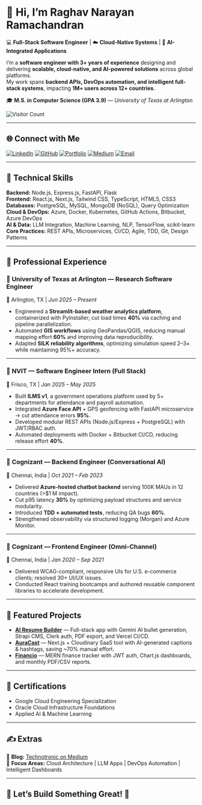 # 👋 Hi, I’m **Raghav Narayan Ramachandran**

💻 **Full-Stack Software Engineer** | ☁️ **Cloud-Native Systems** | 🤖 **AI-Integrated Applications**

I’m a **software engineer with 3+ years of experience** designing and delivering **scalable, cloud-native, and AI-powered solutions** across global platforms.  
My work spans **backend APIs, DevOps automation, and intelligent full-stack systems**, impacting **1M+ users across 12+ countries**.

🎓 **M.S. in Computer Science (GPA 3.9)** — *University of Texas at Arlington*  

![Visitor Count](https://komarev.com/ghpvc/?username=raghav-narayan&style=flat-square&color=blue)

---

## 🌐 Connect with Me

[![LinkedIn](https://img.shields.io/badge/LinkedIn-0077B5?style=flat&logo=linkedin&logoColor=white)](https://www.linkedin.com/in/raghav-narayan98)
[![GitHub](https://img.shields.io/badge/GitHub-181717?style=flat&logo=github&logoColor=white)](https://github.com/raghav-narayan)
[![Portfolio](https://img.shields.io/badge/Portfolio-000000?style=flat&logo=react&logoColor=white)](https://raghav-narayan.github.io)
[![Medium](https://img.shields.io/badge/Blog-12100E?style=flat&logo=medium&logoColor=white)](https://technotronic.medium.com/)
[![Email](https://img.shields.io/badge/Email-D14836?style=flat&logo=gmail&logoColor=white)](mailto:raghav.narayan.98@gmail.com)

---

## 🧠 Technical Skills

**Backend:** Node.js, Express.js, FastAPI, Flask  
**Frontend:** React.js, Next.js, Tailwind CSS, TypeScript, HTML5, CSS3  
**Databases:** PostgreSQL, MySQL, MongoDB (NoSQL), Query Optimization  
**Cloud & DevOps:** Azure, Docker, Kubernetes, GitHub Actions, Bitbucket, Azure DevOps  
**AI & Data:** LLM Integration, Machine Learning, NLP, TensorFlow, scikit-learn  
**Core Practices:** REST APIs, Microservices, CI/CD, Agile, TDD, Git, Design Patterns  

---

## 💼 Professional Experience

### 🧪 **University of Texas at Arlington — Research Software Engineer**  
📍 Arlington, TX | *Jun 2025 – Present*  
- Engineered a **Streamlit-based weather analytics platform**, containerized with PyInstaller; cut load times **40%** via caching and pipeline parallelization.  
- Automated **GIS workflows** using GeoPandas/QGIS, reducing manual mapping effort **60%** and improving data reproducibility.  
- Adapted **SILK reliability algorithms**, optimizing simulation speed 2–3× while maintaining 95%+ accuracy.  

---

### 🚀 **NVIT — Software Engineer Intern (Full Stack)**  
📍 Frisco, TX | *Jan 2025 – May 2025*  
- Built **ILMS v1**, a government operations platform used by 5+ departments for attendance and payroll automation.  
- Integrated **Azure Face API** + GPS geofencing with FastAPI microservice → cut attendance errors **95%**.  
- Developed modular REST APIs (Node.js/Express + PostgreSQL) with JWT/RBAC auth.  
- Automated deployments with Docker + Bitbucket CI/CD, reducing release effort **40%**.  

---

### 🤖 **Cognizant — Backend Engineer (Conversational AI)**  
📍 Chennai, India | *Oct 2021 – Feb 2023*  
- Delivered **Azure-hosted chatbot backend** serving 100K MAUs in 12 countries (>$1 M impact).  
- Cut p95 latency **30%** by optimizing payload structures and service modularity.  
- Introduced **TDD + automated tests**, reducing QA bugs **60%**.  
- Strengthened observability via structured logging (Morgan) and Azure Monitor.  

---

### 🎨 **Cognizant — Frontend Engineer (Omni-Channel)**  
📍 Chennai, India | *Jan 2020 – Sep 2021*  
- Delivered WCAG-compliant, responsive UIs for U.S. e-commerce clients; resolved 30+ UI/UX issues.  
- Conducted React training bootcamps and authored reusable component libraries to accelerate development.  

---

## 🧩 Featured Projects

- **[AI Resume Builder](https://github.com/raghav-narayan/ai-resume-builder)** — Full-stack app with Gemini AI bullet generation, Strapi CMS, Clerk auth, PDF export, and Vercel CI/CD.  
- **[AuraCast](https://github.com/raghav-narayan/ai-cloudinary-saas)** — Next.js + Cloudinary SaaS tool with AI-generated captions & hashtags, saving ~70% manual effort.  
- **[Financio](https://github.com/raghav-narayan/finance-tracker-mern)** — MERN finance tracker with JWT auth, Chart.js dashboards, and monthly PDF/CSV reports.  

---

## 🏅 Certifications

- Google Cloud Engineering Specialization  
- Oracle Cloud Infrastructure Foundations  
- Applied AI & Machine Learning  

---

## ✍️ Extras  

📖 **Blog:** [Technotronic on Medium](https://technotronic.medium.com/)  
🎯 **Focus Areas:** Cloud Architecture | LLM Apps | DevOps Automation | Intelligent Dashboards  

---

## 🤝 Let’s Build Something Great! 🚀  
